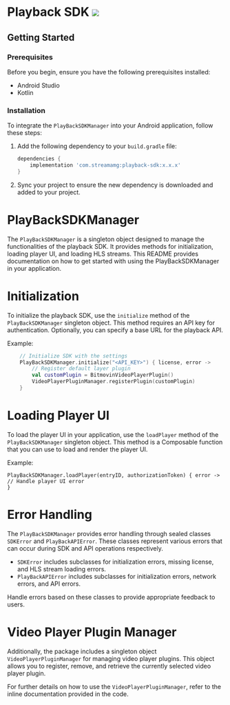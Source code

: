 Playback SDK  [![](https://jitpack.io/v/StreamAMG/playback-sdk-android.svg)](https://jitpack.io/#StreamAMG/playback-sdk-android)
=========

## Getting Started

### Prerequisites

Before you begin, ensure you have the following prerequisites installed:

- Android Studio
- Kotlin

### Installation

To integrate the `PlayBackSDKManager` into your Android application, follow these steps:

1. Add the following dependency to your `build.gradle` file:

    ```groovy
    dependencies {
        implementation 'com.streamamg:playback-sdk:x.x.x'
    }
    ```

2. Sync your project to ensure the new dependency is downloaded and added to your project.

# PlayBackSDKManager

The `PlayBackSDKManager` is a singleton object designed to manage the functionalities of the playback SDK. It provides methods for initialization, loading player UI, and loading HLS streams. This README provides documentation on how to get started with using the PlayBackSDKManager in your application.

# Initialization

To initialize the playback SDK, use the `initialize` method of the `PlayBackSDKManager` singleton object. This method requires an API key for authentication. Optionally, you can specify a base URL for the playback API.

Example:

```kotlin
    // Initialize SDK with the settings
    PlayBackSDKManager.initialize("<API_KEY>") { license, error ->
        // Register default layer plugin 
        val customPlugin = BitmovinVideoPlayerPlugin()
        VideoPlayerPluginManager.registerPlugin(customPlugin)
    }
```


# Loading Player UI

To load the player UI in your application, use the `loadPlayer` method of the `PlayBackSDKManager` singleton object. This method is a Composable function that you can use to load and render the player UI.

Example:

```
PlayBackSDKManager.loadPlayer(entryID, authorizationToken) { error -> 
// Handle player UI error 
} 
```

# Error Handling

The `PlayBackSDKManager` provides error handling through sealed classes `SDKError` and `PlayBackAPIError`. These classes represent various errors that can occur during SDK and API operations respectively.

- `SDKError` includes subclasses for initialization errors, missing license, and HLS stream loading errors.
- `PlayBackAPIError` includes subclasses for initialization errors, network errors, and API errors.

Handle errors based on these classes to provide appropriate feedback to users.

# Video Player Plugin Manager

Additionally, the package includes a singleton object `VideoPlayerPluginManager` for managing video player plugins. This object allows you to register, remove, and retrieve the currently selected video player plugin.

For further details on how to use the `VideoPlayerPluginManager`, refer to the inline documentation provided in the code.
